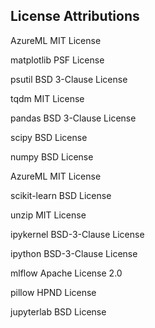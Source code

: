 ## License Attributions

AzureML MIT License

matplotlib	PSF License

psutil		BSD 3-Clause License

tqdm		MIT License

pandas		BSD 3-Clause License

scipy		BSD License

numpy		BSD License

AzureML		MIT License

scikit-learn	BSD License

unzip		MIT License

ipykernel	BSD-3-Clause License

ipython		BSD-3-Clause License

mlflow		Apache License 2.0

pillow		HPND License

jupyterlab	BSD License